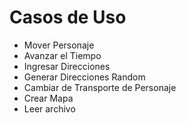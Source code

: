 # Casos de Uso

- Mover Personaje
- Avanzar el Tiempo
- Ingresar Direcciones
- Generar Direcciones Random
- Cambiar de Transporte de Personaje
- Crear Mapa
- Leer archivo
